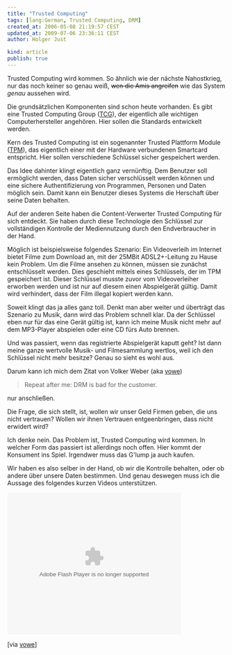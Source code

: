 ```yaml
---
title: "Trusted Computing"
tags: [lang:German, Trusted Computing, DRM]
created_at: 2006-05-08 21:19:57 CEST
updated_at: 2009-07-06 23:36:11 CEST
author: Holger Just

kind: article
publish: true
---
```


Trusted Computing wird kommen. So ähnlich wie der nächste Nahostkrieg, nur das noch keiner so genau weiß, <del>wen die Amis angreifen</del> wie das System *genau* aussehen wird.

Die grundsätzlichen Komponenten sind schon heute vorhanden. Es gibt eine Trusted Computing Group ([TCG](http://de.wikipedia.org/wiki/Trusted_Computing_Group)), der eigentlich alle wichtigen Computerhersteller angehören. Hier sollen die Standards entwickelt werden.

Kern des Trusted Computing ist ein sogenannter Trusted Plattform Module ([TPM](http://de.wikipedia.org/wiki/Trusted_Platform_Module)), das eigentlich einer mit der Hardware verbundenen Smartcard entspricht. Hier sollen verschiedene Schlüssel sicher gespeichert werden.

Das Idee dahinter klingt eigentlich ganz vernünftig. Dem Benutzer soll ermöglicht werden, dass Daten sicher verschlüsselt werden können und eine sichere Authentifizierung von Programmen, Personen und Daten möglich sein. Damit kann ein Benutzer dieses Systems die Herschaft über seine Daten behalten.

Auf der anderen Seite haben die Content-Verwerter Trusted Computing für sich entdeckt. Sie haben durch diese Technologie den Schlüssel zur vollständigen Kontrolle der Mediennutzung durch den Endverbraucher in der Hand.

Möglich ist beispielsweise folgendes Szenario: Ein Videoverleih im Internet bietet Filme zum Download an, mit der 25MBit ADSL2+-Leitung zu Hause kein Problem. Um die Filme ansehen zu können, müssen sie zunächst entschlüsselt werden. Dies geschieht mittels eines Schlüssels, der im TPM gespeichert ist. Dieser Schlüssel musste zuvor vom Videoverleiher erworben werden und ist nur auf diesem einen Abspielgerät gültig. Damit wird verhindert, dass der Film illegal kopiert werden kann.

Soweit klingt das ja alles ganz toll. Denkt man aber weiter und überträgt das Szenario zu Musik, dann wird das Problem schnell klar. Da der Schlüssel eben nur für das eine Gerät gültig ist, kann ich meine Musik nicht mehr auf dem MP3-Player abspielen oder eine CD fürs Auto brennen.

Und was passiert, wenn das registrierte Abspielgerät kaputt geht? Ist dann meine ganze wertvolle Musik- und Filmesammlung wertlos, weil ich den Schlüssel nicht mehr besitze? Genau so sieht es wohl aus.

Darum kann ich mich dem Zitat von Volker Weber (aka [vowe](http://vowe.net/))

>Repeat after me: DRM is bad for the customer.

nur anschließen.

Die Frage, die sich stellt, ist, wollen wir unser Geld Firmen geben, die uns nicht vertrauen? Wollen wir ihnen Vertrauen entgeenbringen, dass nicht erwidert wird?

Ich denke nein. Das Problem ist, Trusted Computing wird kommen. In welcher Form das passiert ist allerdings noch offen. Hier kommt der Konsument ins Spiel. Irgendwer muss das G'lump ja auch kaufen.

Wir haben es also selber in der Hand, ob wir die Kontrolle behalten, oder ob andere über unsere Daten bestimmen. Und genau deswegen muss ich die Aussage des folgendes kurzen Videos unterstützen.

<embed id="VideoPlayback" src="http://video.google.de/googleplayer.swf?docid=-5115609628556940516&hl=de&fs=true" style="width:400px;height:326px" allowFullScreen="true" allowScriptAccess="always" type="application/x-shockwave-flash" class="center"> </embed>

[via [vowe](http://vowe.net/archives/007234.html)]
